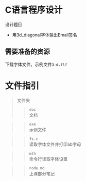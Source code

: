 # C语言程序设计
设计题目
- 用3d_diagonal字体输出Email签名

## 需要准备的资源
下载字体文件，示例文件`3-d.flf`
# 文件指引
> 文件夹
>> `doc`    
文档

>> `exe`    
示例文件


>> `fs.c`   
读取字体文件并打印ab字母

>> `mlh`    
命令行读取字体设置

>> `node.md`     
上课部分笔记









